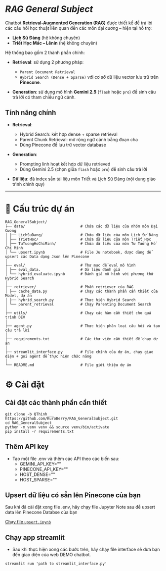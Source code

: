 # ***RAG General Subject***
Chatbot **Retrieval-Augmented Generation (RAG)** được thiết kế để trả lời các câu hỏi học thuật liên quan đến các môn đại cương – hiện tại hỗ trợ:
- **Lịch Sử Đảng** (hệ không chuyên)
- **Triết Học Mác – Lênin** (hệ không chuyên)

Hệ thống bao gồm 2 thành phần chính:

- **Retrieval**: sử dụng 2 phương pháp:
    - `Parent Document Retrieval`
    - `Hybrid Search (Dense + Sparse)`
  với cơ sở dữ liệu vector lưu trữ trên **Pinecone**.

- **Generation**: sử dụng mô hình **Gemini 2.5** (`flash` hoặc `pro`) để sinh câu trả lời có tham chiếu ngữ cảnh.

## Tính năng chính

- **Retrieval**:
  - Hybrid Search: kết hợp dense + sparse retrieval
  - Parent Chunk Retrieval: mở rộng ngữ cảnh bằng đoạn cha
  - Dùng Pinecone để lưu trữ vector database

- **Generation**:
  - Prompting linh hoạt kết hợp dữ liệu retrieved
  - Dùng Gemini 2.5 (chọn giữa `flash` hoặc `pro`) để sinh câu trả lời

- **Dữ liệu**: đã index sẵn tài liệu môn Triết và Lịch Sử Đảng (nội dung giáo trình chính quy)

---
# 📁 Cấu trúc dự án
```text
RAG_GeneralSubject/
├── data/                         # Chứa các dữ liệu của nhóm môn Đại Cương
│ ├── LichSuDang/                 # Chứa dữ liệu của môn Lịch Sử Đảng
│ ├── TrietHoc/                   # Chứa dữ liệu của môn Triết Học
│ ├── TuTuongHoChiMinh/           # Chứa dữ liệu của môn Tư Tưởng Hồ Chí Minh
│ └── upsert.ipynb                # File Ju notebook, được dùng để upsert các Data dạng Json lên Pinecone
│
├── eval/                         # Thư mục để eval mô hình
│ ├── eval_data.                  # Dữ liệu đánh giá
│ └── hybrid_evaluate.ipynb       # Đánh giá mô hình với phương thứ Hybrid Search
│
├── retriever/                    # Phần retriever của RAG
│ ├── cache_data.py               # Chạy các thành phần cần thiết của Model, dự án
│ ├── hybrid_search.py            # Thực hiện Hybrid Search
│ └── parent_retrieval            # Chạy Parenting Document Search
│
├── utils/                        # Chạy các hàm cần thiết cho quá trình DEV
│
├── agent.py                      # Thực hiện phân loại câu hỏi và tạo câu trả lời
│
├── requirements.txt              # Các thư viện cần thiết để chạy dự án
│
├── streamlit_interface.py        # File chính của dự án, chạy giao diện + gọi agent để thực hiện chức năng
│
└── README.md                     # File giới thiệu dự án
```

# ⚙️ Cài đặt
## Cài đặt các thành phần cần thiết
```
git clone -b QThinh___ https://github.com/KuroBerry/RAG_GeneralSubject.git
cd RAG_GeneralSubject
python -m venv venv && source venv/bin/activate
pip install -r requirements.txt
```

## Thêm API key
- Tạo một file .env và thêm các API theo các biến sau: 
    + GEMINI_API_KEY=""
    + PINECONE_API_KEY=""
    + HOST_DENSE=""
    + HOST_SPARSE=""

## Upsert dữ liệu có sẵn lên Pinecone của bạn
Sau khi đã cài đặt xong file .env, hãy chạy file Jupyter Note sau để upsert data lên Pinecone Databse của bạn

[Chạy file `upsert.ipynb`](./data/upsert.ipynb)

## Chạy app streamlit
- Sau khi thực hiện xong các bước trên, hãy chạy file interface sẽ đưa bạn đến giao diện của web DEMO chatbot.
```
streamlit run 'path to streamlit_interface.py'
```
